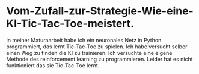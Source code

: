 # Vom-Zufall-zur-Strategie-Wie-eine-KI-Tic-Tac-Toe-meistert.
In meiner Maturaarbeit habe ich ein neuronales Netz in Python programmiert, das lernt Tic-Tac-Toe zu spielen. Ich habe versucht selber einen Weg zu finden die KI zu trainieren. Ich versuchte eine eigene Methode des reinforcement learning zu programmieren. Leider hat es nicht funktioniert das sie Tic-Tac-Toe lernt.

